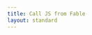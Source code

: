 ```yaml
---
title: Call JS from Fable
layout: standard
---
```


<script type="text/javascript">
  window.location.href = "/docs/javascript/call-js-from-fable.html";
</script>